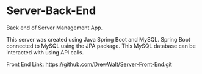 # Server-Back-End

Back end of Server Management App.

This server was created using Java Spring Boot and MySQL.
Spring Boot connected to MySQL using the JPA package.
This MySQL database can be interacted with using API calls.


Front End Link: https://github.com/DrewWalt/Server-Front-End.git
